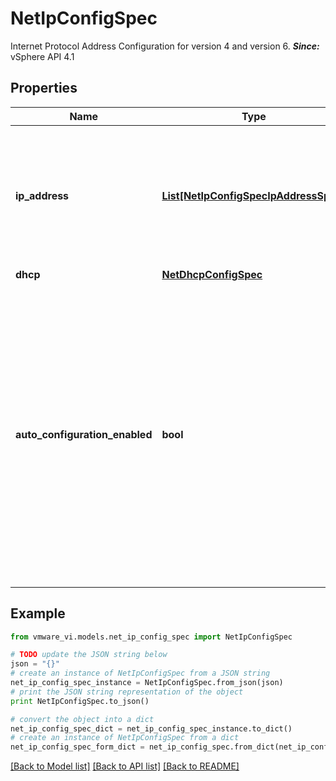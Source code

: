 # NetIpConfigSpec

Internet Protocol Address Configuration for version 4 and version 6.  ***Since:*** vSphere API 4.1 

## Properties
Name | Type | Description | Notes
------------ | ------------- | ------------- | -------------
**ip_address** | [**List[NetIpConfigSpecIpAddressSpec]**](NetIpConfigSpecIpAddressSpec.md) | A set of manual (static) IP addresses to be configured on a given interface.  ***Since:*** vSphere API 4.1  | [optional] 
**dhcp** | [**NetDhcpConfigSpec**](NetDhcpConfigSpec.md) |  | [optional] 
**auto_configuration_enabled** | **bool** | Enable or disable ICMPv6 router solictitation requests from a given interface to acquire an IPv6 address and default gateway route from zero, one or more routers on the connected network.  ***Since:*** vSphere API 4.1  | [optional] 

## Example

```python
from vmware_vi.models.net_ip_config_spec import NetIpConfigSpec

# TODO update the JSON string below
json = "{}"
# create an instance of NetIpConfigSpec from a JSON string
net_ip_config_spec_instance = NetIpConfigSpec.from_json(json)
# print the JSON string representation of the object
print NetIpConfigSpec.to_json()

# convert the object into a dict
net_ip_config_spec_dict = net_ip_config_spec_instance.to_dict()
# create an instance of NetIpConfigSpec from a dict
net_ip_config_spec_form_dict = net_ip_config_spec.from_dict(net_ip_config_spec_dict)
```
[[Back to Model list]](../README.md#documentation-for-models) [[Back to API list]](../README.md#documentation-for-api-endpoints) [[Back to README]](../README.md)


